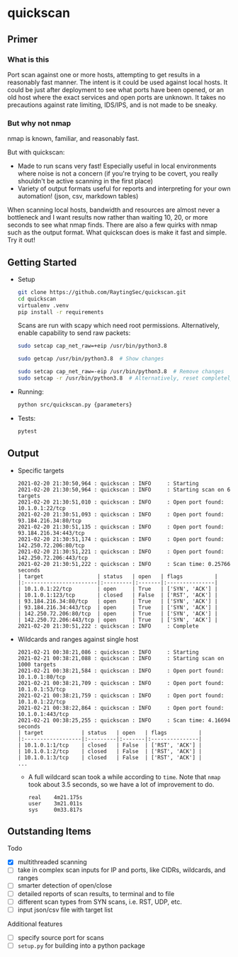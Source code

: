quickscan
====================

Primer
----------

### What is this

Port scan against one or more hosts, attempting to get results in a reasonably fast manner. The intent is it could be used against local hosts. It could be just after deployment to see what ports have been opened, or an old host where the exact services and open ports are unknown. It takes no precautions against rate limiting, IDS/IPS, and is not made to be sneaky.

### But why not nmap

nmap is known, familiar, and reasonably fast.

But with quickscan:

- Made to run scans very fast! Especially useful in local environments where noise is not a concern (if you're trying to be covert, you really shouldn't be active scanning in the first place)
- Variety of output formats useful for reports and interpreting for your own automation! (json, csv, markdown tables)

When scanning local hosts, bandwidth and resources are almost never a bottleneck and I want results now rather than waiting 10, 20, or more seconds to see what nmap finds. There are also a few quirks with nmap such as the output format. What quickscan does is make it fast and simple. Try it out!

Getting Started
---------------

- Setup

    ```bash
    git clone https://github.com/RaytingSec/quickscan.git
    cd quickscan
    virtualenv .venv
    pip install -r requirements
    ```

    Scans are run with scapy which need root permissions. Alternatively, enable capability to send raw packets:

    ```bash
    sudo setcap cap_net_raw=+eip /usr/bin/python3.8

    sudo getcap /usr/bin/python3.8  # Show changes

    sudo setcap cap_net_raw=-eip /usr/bin/python3.8  # Remove changes
    sudo setcap -r /usr/bin/python3.8  # Alternatively, reset completely
    ```

- Running:

    ```bash
    python src/quickscan.py {parameters}
    ```

- Tests:

    ```bash
    pytest
    ```

Output
-------------

- Specific targets

    ```
    2021-02-20 21:30:50,964 : quickscan : INFO     : Starting
    2021-02-20 21:30:50,964 : quickscan : INFO     : Starting scan on 6 targets
    2021-02-20 21:30:51,010 : quickscan : INFO     : Open port found: 10.1.0.1:22/tcp
    2021-02-20 21:30:51,093 : quickscan : INFO     : Open port found: 93.184.216.34:80/tcp
    2021-02-20 21:30:51,135 : quickscan : INFO     : Open port found: 93.184.216.34:443/tcp
    2021-02-20 21:30:51,174 : quickscan : INFO     : Open port found: 142.250.72.206:80/tcp
    2021-02-20 21:30:51,221 : quickscan : INFO     : Open port found: 142.250.72.206:443/tcp
    2021-02-20 21:30:51,222 : quickscan : INFO     : Scan time: 0.25766 seconds
    | target                 | status   | open   | flags          |
    |:-----------------------|:---------|:-------|:---------------|
    | 10.1.0.1:22/tcp        | open     | True   | ['SYN', 'ACK'] |
    | 10.1.0.1:123/tcp       | closed   | False  | ['RST', 'ACK'] |
    | 93.184.216.34:80/tcp   | open     | True   | ['SYN', 'ACK'] |
    | 93.184.216.34:443/tcp  | open     | True   | ['SYN', 'ACK'] |
    | 142.250.72.206:80/tcp  | open     | True   | ['SYN', 'ACK'] |
    | 142.250.72.206:443/tcp | open     | True   | ['SYN', 'ACK'] |
    2021-02-20 21:30:51,222 : quickscan : INFO     : Complete
    ```

- Wildcards and ranges against single host

    ```
    2021-02-21 00:38:21,086 : quickscan : INFO     : Starting
    2021-02-21 00:38:21,088 : quickscan : INFO     : Starting scan on 1000 targets
    2021-02-21 00:38:21,584 : quickscan : INFO     : Open port found: 10.1.0.1:80/tcp
    2021-02-21 00:38:21,709 : quickscan : INFO     : Open port found: 10.1.0.1:53/tcp
    2021-02-21 00:38:21,759 : quickscan : INFO     : Open port found: 10.1.0.1:22/tcp
    2021-02-21 00:38:22,864 : quickscan : INFO     : Open port found: 10.1.0.1:443/tcp
    2021-02-21 00:38:25,255 : quickscan : INFO     : Scan time: 4.16694 seconds
    | target            | status   | open   | flags          |
    |:------------------|:---------|:-------|:---------------|
    | 10.1.0.1:1/tcp    | closed   | False  | ['RST', 'ACK'] |
    | 10.1.0.1:2/tcp    | closed   | False  | ['RST', 'ACK'] |
    | 10.1.0.1:3/tcp    | closed   | False  | ['RST', 'ACK'] |
    ...
    ```

    + A full wildcard scan took a while according to `time`. Note that `nmap` took about 3.5 seconds, so we have a lot of improvement to do.

        ```
        real    4m21.175s
        user    3m21.011s
        sys     0m33.817s
        ```

Outstanding Items
-----------------

Todo

- [X] multithreaded scanning
- [ ] take in complex scan inputs for IP and ports, like CIDRs, wildcards, and ranges
- [ ] smarter detection of open/close
- [ ] detailed reports of scan results, to terminal and to file
- [ ] different scan types from SYN scans, i.e. RST, UDP, etc.
- [ ] input json/csv file with target list

Additional features

- [ ] specify source port for scans
- [ ] `setup.py` for building into a python package
